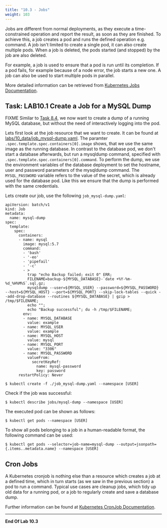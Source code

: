 ```yaml
---
title: "10.3 - Jobs"
weight: 103
---
```


Jobs are different from normal deployments, as they execute a time-constrained operation and report the result, as soon as they are finished. To achieve this, a job creates a pod and runs the defined operation e.g. command. A job isn't limited to create a single pod, it can also create multiple pods. When a job is deleted, the pods started (and stopped) by the job are also deleted.

For example, a job is used to ensure that a pod is run until its completion. If a pod fails, for example because of a node error, the job starts a new one. A job can also be used to start multiple pods in parallel.


More detailed information can be retrieved from [Kubernetes Jobs Documentation](https://kubernetes.io/docs/concepts/workloads/controllers/jobs-run-to-completion/).


## Task: LAB10.1 Create a Job for a MySQL Dump


FIXME Similar to [Task 8.4](08_database.md#aufgabe-lab84-dump-auf-mysql-db-einspielen), we now want to create a dump of a running MySQL database, but without the need of interactively logging into the pod.

Lets first look at the job resource that we want to create. It can be found at [labs/10_data/job_mysql-dump.yaml](https://github.com/puzzle/kubernetes-techlab/blob/master/labs/10_data/job_mysql-dump.yaml).
The paramter `.spec.template.spec.containers[0].image` shows, that we use the same image as the running database. In contrast to the database pod, we don't start a database afterwards, but run a mysqldump command, specified with `.spec.template.spec.containers[0].command`. To perform the dump, we use the environment variables of the database deployment to set the hostname, user and password parameters of the mysqldump command. The `MYSQL_PASSWORD` variable refers to the value of the secret, which is already used for the database pod. Like this we ensure that the dump is performed with the same credentials.

Lets create our job, use the following `job_mysql-dump.yaml`:

```ỳaml
apiVersion: batch/v1
kind: Job
metadata:
  name: mysql-dump
spec:
  template:
    spec:
      containers:
      - name: mysql
        image: mysql:5.7
        command:
        - 'bash'
        - '-eo'
        - 'pipefail'
        - '-c'
        - >
          trap "echo Backup failed; exit 0" ERR;
          FILENAME=backup-${MYSQL_DATABASE}-`date +%Y-%m-%d_%H%M%S`.sql.gz;
          mysqldump --user=${MYSQL_USER} --password=${MYSQL_PASSWORD} --host=${MYSQL_HOST} --port=${MYSQL_PORT} --skip-lock-tables --quick --add-drop-database --routines ${MYSQL_DATABASE} | gzip > /tmp/$FILENAME;
          echo "";
          echo "Backup successful"; du -h /tmp/$FILENAME;
        env:
        - name: MYSQL_DATABASE
          value: example
        - name: MYSQL_USER
          value: example
        - name: MYSQL_HOST
          value: mysql
        - name: MYSQL_PORT
          value: "3306"
        - name: MYSQL_PASSWORD
          valueFrom:
            secretKeyRef:
              name: mysql-password
              key: password
      restartPolicy: Never
```


```
$ kubectl create -f ./job_mysql-dump.yaml --namespace [USER]
```

Check if the job was successful:

```
$ kubectl describe jobs/mysql-dump --namespace [USER]
```

The executed pod can be shown as follows:

```
$ kubectl get pods --namespace [USER]
```

To show all pods belonging to a job in a human-readable format, the following command can be used:

```
$ kubectl get pods --selector=job-name=mysql-dump --output=jsonpath={.items..metadata.name} --namespace [USER]
```

## Cron Jobs
A Kubernetes cronjob is nothing else than a resource which creates a job at a defined time, which in turn starts (as we saw in the previous section) a pod to run a command. Typical use cases are cleanup jobs, which tidy up old data for a running pod, or a job to regularly create and save a database dump.

Further information can be found at [Kubernetes CronJob Documentation](https://kubernetes.io/docs/concepts/workloads/controllers/cron-jobs/).

---

**End Of Lab 10.3**

